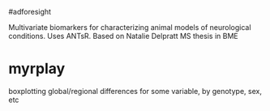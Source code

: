 #adforesight

Multivariate biomarkers for characterizing animal models of neurological conditions. Uses ANTsR. Based on Natalie Delpratt MS thesis in BME
# myrplay
boxplotting global/regional differences for some variable, by genotype, sex, etc
